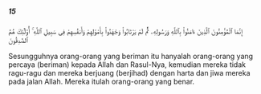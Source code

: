 ##### 15

<span class="ayah">إِنَّمَا ٱلْمُؤْمِنُونَ ٱلَّذِينَ ءَامَنُوا۟ بِٱللَّهِ وَرَسُولِهِۦ ثُمَّ لَمْ يَرْتَابُوا۟ وَجَٰهَدُوا۟ بِأَمْوَٰلِهِمْ وَأَنفُسِهِمْ فِى سَبِيلِ ٱللَّهِ ۚ أُو۟لَٰٓئِكَ هُمُ ٱلصَّٰدِقُونَ</span>

<span class="ayah_translation">Sesungguhnya orang-orang yang beriman itu hanyalah orang-orang yang percaya (beriman) kepada Allah dan Rasul-Nya, kemudian mereka tidak ragu-ragu dan mereka berjuang (berjihad) dengan harta dan jiwa mereka pada jalan Allah. Mereka itulah orang-orang yang benar.</span>
